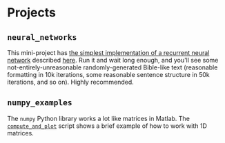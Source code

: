 # Projects

## `neural_networks`
This mini-project has [the simplest implementation of a recurrent neural network](../neural_networks/min-char-rnn.py) described [here](http://karpathy.github.io/2015/05/21/rnn-effectiveness/).  Run it and wait long enough, and you'll see some not-entirely-unreasonable randomly-generated Bible-like text (reasonable formatting in 10k iterations, some reasonable sentence structure in 50k iterations, and so on).  Highly recommended.

## `numpy_examples`
The `numpy` Python library works a lot like matrices in Matlab.  The [`compute_and_plot`](../numpy_examples/compute_and_plot.py) script shows a brief example of how to work with 1D matrices.
